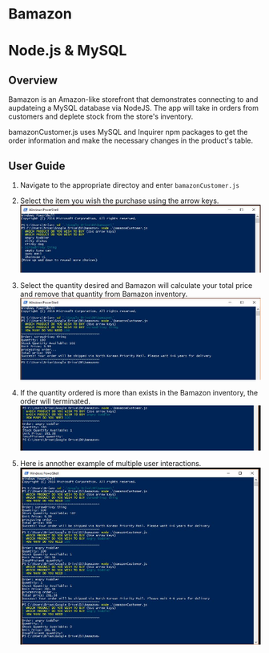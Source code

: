 # Bamazon
# Node.js & MySQL

## Overview

Bamazon is an Amazon-like storefront that demonstrates connecting to and aupdateing a MySQL database via NodeJS. The app will take in orders from customers and deplete stock from the store's inventory.

bamazonCustomer.js uses MySQL and Inquirer npm packages to get the order information and make the necessary changes in the product's table.

## User Guide

1. Navigate to the appropriate directoy and enter `bamazonCustomer.js`

1. Select the item you wish the purchase using the arrow keys. 
![selectItem](/images/selectItem.JPG)

1. Select the quantity desired and Bamazon will calculate your total price and remove that quantity from Bamazon inventory.
![orderSuccess](/images/orderSuccess.JPG)

1. If the quantity ordered is more than exists in the Bamazon inventory, the order will terminated.
![orderFail](/images/orderFail.JPG)

1. Here is annother example of multiple user interactions.
![multipleOrders](/images/multipleOrders.JPG)
